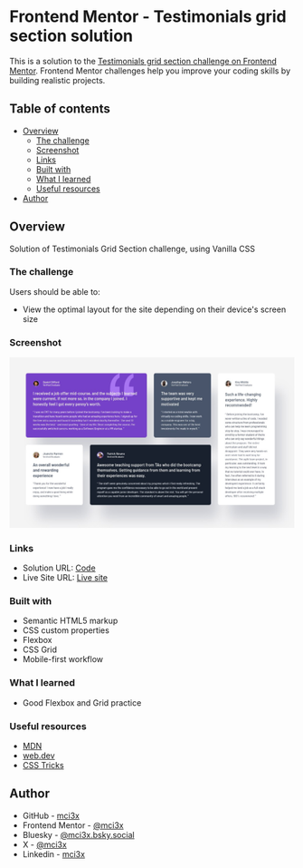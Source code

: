 # Frontend Mentor - Testimonials grid section solution

This is a solution to the [Testimonials grid section challenge on Frontend Mentor](https://www.frontendmentor.io/challenges/testimonials-grid-section-Nnw6J7Un7). Frontend Mentor challenges help you improve your coding skills by building realistic projects.

## Table of contents

- [Overview](#overview)
  - [The challenge](#the-challenge)
  - [Screenshot](#screenshot)
  - [Links](#links)
  - [Built with](#built-with)
  - [What I learned](#what-i-learned)
  - [Useful resources](#useful-resources)
- [Author](#author)

## Overview

Solution of Testimonials Grid Section challenge, using Vanilla CSS

### The challenge

Users should be able to:

- View the optimal layout for the site depending on their device's screen size

### Screenshot

![](./screenshot.jpg)

### Links

- Solution URL: [Code](https://github.com/mci3x/Testimonials-Grid-Section)
- Live Site URL: [Live site](https://mci3x.github.io/Testimonials-Grid-Section/)

### Built with

- Semantic HTML5 markup
- CSS custom properties
- Flexbox
- CSS Grid
- Mobile-first workflow

### What I learned

- Good Flexbox and Grid practice

### Useful resources

- [MDN](https://developer.mozilla.org/)
- [web.dev](https://web.dev/)
- [CSS Tricks](https://css-tricks.com/)

## Author

- GitHub - [mci3x](https://github.com/mci3x)
- Frontend Mentor - [@mci3x](https://www.frontendmentor.io/profile/mci3x)
- Bluesky - [@mci3x.bsky.social](https://bsky.app/profile/mci3x.bsky.social)
- X - [@mci3x](https://www.x.com/mci3x)
- Linkedin - [mci3x](https://www.linkedin.com/in/mci3x/)
